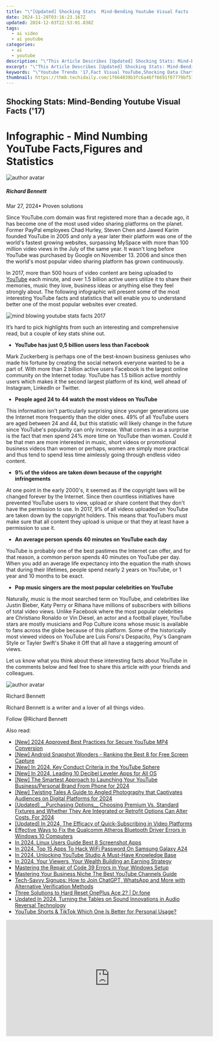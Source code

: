```yaml
---
title: "\"[Updated] Shocking Stats  Mind-Bending Youtube Visual Facts ('17) for 2024\""
date: 2024-11-28T03:16:23.167Z
updated: 2024-12-03T22:53:01.838Z
tags:
  - ai video
  - ai youtube
categories:
  - ai
  - youtube
description: "\"This Article Describes [Updated] Shocking Stats: Mind-Bending Youtube Visual Facts ('17) for 2024\""
excerpt: "\"This Article Describes [Updated] Shocking Stats: Mind-Bending Youtube Visual Facts ('17) for 2024\""
keywords: "\"Youtube Trends '17,Fact Visual YouTube,Shocking Data Chart,Video Fact Illustration,Mind-Blowing Infographics,Statistical YouTube Insights,Viral Video Truths\""
thumbnail: https://thmb.techidaily.com/1f664839b3fc6a46ff6691f07770bf51fb0f595eeeafca125d1de50733e104c7.jpg
---
```


## Shocking Stats: Mind-Bending Youtube Visual Facts ('17)

# Infographic - Mind Numbing YouTube Facts,Figures and Statistics

![author avatar](https://images.wondershare.com/filmora/article-images/richard-bennett.jpg)

##### Richard Bennett

 Mar 27, 2024• Proven solutions

Since YouTube.com domain was first registered more than a decade ago, it has become one of the most used video sharing platforms on the planet. Former PayPal employees Chad Hurley, Steven Chen and Jawed Karim founded YouTube in 2005 and only a year later their platform was one of the world's fastest growing websites, surpassing MySpace with more than 100 million video views in the July of the same year. It wasn't long before YouTube was purchased by Google on November 13\. 2006 and since then the world's most popular video sharing platform has grown continuously.

In 2017, more than 500 hours of video content are being uploaded to [YouTube](https://tools.techidaily.com/wondershare/filmora/download/) each minute, and over 1.5 billion active users utilize it to share their memories, music they love, business ideas or anything else they feel strongly about. The following infographic will present some of the most interesting YouTube facts and statistics that will enable you to understand better one of the most popular websites ever created.

![mind blowing youtube stats facts 2017](https://filmora.wondershare.com/youtube-video-editing/mind-blowing-youtube-stats-facts-2017.jpg)

It’s hard to pick highlights from such an interesting and comprehensive read, but a couple of key stats shine out.

* **YouTube has just 0,5 billion users less than Facebook**

Mark Zuckerberg is perhaps one of the best-known business geniuses who made his fortune by creating the social network everyone wanted to be a part of. With more than 2 billion active users Facebook is the largest online community on the Internet today. YouTube has 1.5 billion active monthly users which makes it the second largest platform of its kind, well ahead of Instagram, LinkedIn or Twitter.

* **People aged 24 to 44 watch the most videos on YouTube**

This information isn't particularly surprising since younger generations use the Internet more frequently than the older ones. 49% of all YouTube users are aged between 24 and 44, but this statistic will likely change in the future since YouTube's popularity can only increase. What comes in as a surprise is the fact that men spend 24% more time on YouTube than women. Could it be that men are more interested in music, short videos or promotional business videos than women or perhaps, women are simply more practical and thus tend to spend less time aimlessly going through endless video content.

* **9% of the videos are taken down because of the copyright infringements**

At one point in the early 2000's, it seemed as if the copyright laws will be changed forever by the Internet. Since then countless initiatives have prevented YouTube users to view, upload or share content that they don't have the permission to use. In 2017, 9% of all videos uploaded on YouTube are taken down by the copyright holders. This means that YouTubers must make sure that all content they upload is unique or that they at least have a permission to use it.

* **An average person spends 40 minutes on YouTube each day**

YouTube is probably one of the best pastimes the Internet can offer, and for that reason, a common person spends 40 minutes on YouTube per day. When you add an average life expectancy into the equation the math shows that during their lifetimes, people spend nearly 2 years on YouTube, or 1 year and 10 months to be exact.

* **Pop music singers are the most popular celebrities on YouTube**

Naturally, music is the most searched term on YouTube, and celebrities like Justin Bieber, Katy Perry or Rihana have millions of subscribers with billions of total video views. Unlike Facebook where the most popular celebrities are Christiano Ronaldo or Vin Diesel, an actor and a football player, YouTube stars are mostly musicians and Pop Culture icons whose music is available to fans across the globe because of this platform. Some of the historically most viewed videos on YouTube are Luis Fonsi's Despacito, Psy's Gangnam Style or Tayler Swift's Shake it Off that all have a staggering amount of views.

Let us know what you think about these interesting facts about YouTube in the comments below and feel free to share this article with your friends and colleagues.

![author avatar](https://images.wondershare.com/filmora/article-images/richard-bennett.jpg)

Richard Bennett

Richard Bennett is a writer and a lover of all things video.

Follow @Richard Bennett

<ins class="adsbygoogle"
     style="display:block"
     data-ad-format="autorelaxed"
     data-ad-client="ca-pub-7571918770474297"
     data-ad-slot="1223367746"></ins>

<ins class="adsbygoogle"
     style="display:block"
     data-ad-client="ca-pub-7571918770474297"
     data-ad-slot="8358498916"
     data-ad-format="auto"
     data-full-width-responsive="true"></ins>

<span class="atpl-alsoreadstyle">Also read:</span>
<div><ul>
<li><a href="https://facebook-record-videos.techidaily.com/new-2024-approved-best-practices-for-secure-youtube-mp4-conversion/"><u>[New] 2024 Approved Best Practices for Secure YouTube MP4 Conversion</u></a></li>
<li><a href="https://digital-screen-recording.techidaily.com/new-android-snapshot-wonders-ranking-the-best-8-for-free-screen-capture/"><u>[New] Android Snapshot Wonders - Ranking the Best 8 for Free Screen Capture</u></a></li>
<li><a href="https://youtube-webster.techidaily.com/n-2024-key-conduct-criteria-in-the-youtube-sphere/"><u>[New] In 2024, Key Conduct Criteria in the YouTube Sphere</u></a></li>
<li><a href="https://youtube-webster.techidaily.com/n-2024-leading-10-decibel-leveler-apps-for-all-os/"><u>[New] In 2024, Leading 10 Decibel Leveler Apps for All OS</u></a></li>
<li><a href="https://youtube-webster.techidaily.com/he-smartest-approach-to-launching-your-youtube-businesspersonal-brand-from-phone-for-2024/"><u>[New] The Smartest Approach to Launching Your YouTube Business/Personal Brand From Phone for 2024</u></a></li>
<li><a href="https://instagram-video-recordings.techidaily.com/new-twisting-tales-a-guide-to-angled-photography-that-captivates-audiences-on-digital-platforms-for-2024/"><u>[New] Twisting Tales A Guide to Angled Photography that Captivates Audiences on Digital Platforms for 2024</u></a></li>
<li><a href="https://youtube-webster.techidaily.com/84034667-updated-purchasing-options-choosing-premium-vs-standard-fixtures-and-whether-they-are-integrated-or-retrofit-options-can-alter-costs-for-2024/"><u>[Updated] __Purchasing Options__ Choosing Premium Vs. Standard Fixtures and Whether They Are Integrated or Retrofit Options Can Alter Costs. For 2024</u></a></li>
<li><a href="https://youtube-webster.techidaily.com/ed-in-2024-the-efficacy-of-quick-subscribing-in-video-platforms/"><u>[Updated] In 2024, The Efficacy of Quick-Subscribing in Video Platforms</u></a></li>
<li><a href="https://driver-error.techidaily.com/effective-ways-to-fix-the-qualcomm-atheros-bluetooth-driver-errors-in-windows-10-computers/"><u>Effective Ways to Fix the Qualcomm Atheros Bluetooth Driver Errors in Windows 10 Computers</u></a></li>
<li><a href="https://screen-sharing-recording.techidaily.com/in-2024-linux-users-guide-best-8-screenshot-apps/"><u>In 2024, Linux Users Guide Best 8 Screenshot Apps</u></a></li>
<li><a href="https://android-unlock.techidaily.com/in-2024-top-15-apps-to-hack-wifi-password-on-samsung-galaxy-a24-by-drfone-android/"><u>In 2024, Top 15 Apps To Hack WiFi Password On Samsung Galaxy A24</u></a></li>
<li><a href="https://youtube-webster.techidaily.com/24-unlocking-youtube-studio-a-must-have-knowledge-base/"><u>In 2024, Unlocking YouTube Studio A Must-Have Knowledge Base</u></a></li>
<li><a href="https://youtube-webster.techidaily.com/24-your-viewers-your-wealth-building-an-earning-strategy/"><u>In 2024, Your Viewers, Your Wealth Building an Earning Strategy</u></a></li>
<li><a href="https://tech-renaissance.techidaily.com/mastering-the-repair-of-code-39-errors-in-your-windows-setup/"><u>Mastering the Repair of Code 39 Errors in Your Windows Setup</u></a></li>
<li><a href="https://youtube-webster.techidaily.com/ring-your-business-niche-the-best-youtube-channels-guide/"><u>Mastering Your Business Niche The Best YouTube Channels Guide</u></a></li>
<li><a href="https://tech-hub.techidaily.com/tech-savvy-signups-how-to-join-chatgpt-whatsapp-and-more-with-alternative-verification-methods/"><u>Tech-Savvy Signups: How to Join ChatGPT, WhatsApp and More with Alternative Verification Methods</u></a></li>
<li><a href="https://techidaily.com/three-solutions-to-hard-reset-oneplus-ace-2-drfone-by-drfone-reset-android-reset-android/"><u>Three Solutions to Hard Reset OnePlus Ace 2? | Dr.fone</u></a></li>
<li><a href="https://sound-optimizing.techidaily.com/updated-in-2024-turning-the-tables-on-sound-innovations-in-audio-reversal-technology/"><u>Updated In 2024, Turning the Tables on Sound Innovations in Audio Reversal Technology</u></a></li>
<li><a href="https://youtube-webster.techidaily.com/be-shorts-and-tiktok-which-one-is-better-for-personal-usage/"><u>YouTube Shorts & TikTok Which One Is Better for Personal Usage?</u></a></li>
</ul></div>

<!-- affiliate ads begin -->
<iframe width="560" height="315" src="https://www.youtube.com/embed/W5aJC8okA8s?si=L2rnYAp-gmGlLQSf" title="YouTube video player" frameborder="0" allow="accelerometer; autoplay; clipboard-write; encrypted-media; gyroscope; picture-in-picture; web-share" referrerpolicy="strict-origin-when-cross-origin" allowfullscreen></iframe>
<!-- affiliate ads end -->

